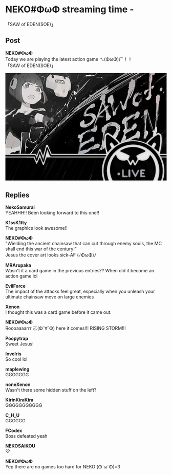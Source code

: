 # NEKO#ΦωΦ streaming time -
「SAW of EDEN(SOE)」
## Post
**NEKO#ΦωΦ**<br>
Today we are playing the latest action game ㄟ(ΦωΦ)ㄏ！！<br>
「SAW of EDEN(SOE)」

![n1001.png](./attachments/n1001.png)
## Replies
**NekoSamurai**<br>
YEAHHH!! Been looking forward to this one!!

**K1ssK1tty**<br>
The graphics look awesome!!

**NEKO#ΦωΦ**<br>
"Wielding the ancient chainsaw that can cut through enemy souls, the MC shall end this war of the century!"<br>
Jesus the cover art looks sick-AF (ﾉΦωΦ)ﾉ

**MRArupaka**<br>
Wasn't it a card game in the previous entries?? When did it become an action game lol

**EvilForce**<br>
The impact of the attacks feel great, especially when you unleash your ultimate chainsaw move on large enemies

**Xenon**<br>
I thought this was a card game before it came out.

**NEKO#ΦωΦ**<br>
Roooaaaarrr ㄛ(Φˋ∀ˊΦ) here it comes!!!  RISING STORM!!!

**Poopytrap**<br>
Sweet Jesus!

**loveIris**<br>
So cool lol

**maplewing**<br>
GGGGGGG

**noneXenon**<br>
Wasn't there some hidden stuff on the left?

**KirinKiraKira**<br>
GGGGGGGGGGG

**C_H_U**<br>
GGGGGG

**FCodex**<br>
Boss defeated yeah

**NEKOSAIKOU**<br>
♡

**NEKO#ΦωΦ**<br>
Yep there are no games too hard for NEKO (ΦˋωˊΦ)=3

